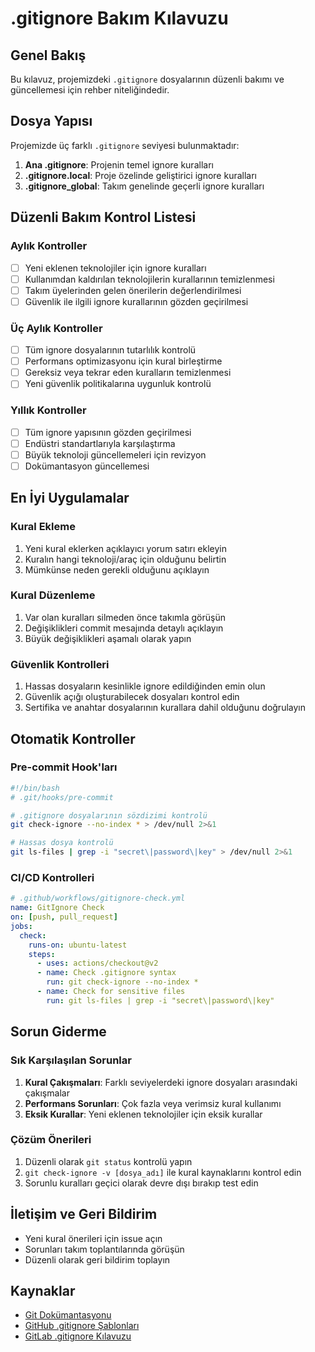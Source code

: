 # .gitignore Bakım Kılavuzu

## Genel Bakış
Bu kılavuz, projemizdeki `.gitignore` dosyalarının düzenli bakımı ve güncellemesi için rehber niteliğindedir.

## Dosya Yapısı
Projemizde üç farklı `.gitignore` seviyesi bulunmaktadır:

1. **Ana .gitignore**: Projenin temel ignore kuralları
2. **.gitignore.local**: Proje özelinde geliştirici ignore kuralları
3. **.gitignore_global**: Takım genelinde geçerli ignore kuralları

## Düzenli Bakım Kontrol Listesi

### Aylık Kontroller
- [ ] Yeni eklenen teknolojiler için ignore kuralları
- [ ] Kullanımdan kaldırılan teknolojilerin kurallarının temizlenmesi
- [ ] Takım üyelerinden gelen önerilerin değerlendirilmesi
- [ ] Güvenlik ile ilgili ignore kurallarının gözden geçirilmesi

### Üç Aylık Kontroller
- [ ] Tüm ignore dosyalarının tutarlılık kontrolü
- [ ] Performans optimizasyonu için kural birleştirme
- [ ] Gereksiz veya tekrar eden kuralların temizlenmesi
- [ ] Yeni güvenlik politikalarına uygunluk kontrolü

### Yıllık Kontroller
- [ ] Tüm ignore yapısının gözden geçirilmesi
- [ ] Endüstri standartlarıyla karşılaştırma
- [ ] Büyük teknoloji güncellemeleri için revizyon
- [ ] Dokümantasyon güncellemesi

## En İyi Uygulamalar

### Kural Ekleme
1. Yeni kural eklerken açıklayıcı yorum satırı ekleyin
2. Kuralın hangi teknoloji/araç için olduğunu belirtin
3. Mümkünse neden gerekli olduğunu açıklayın

### Kural Düzenleme
1. Var olan kuralları silmeden önce takımla görüşün
2. Değişiklikleri commit mesajında detaylı açıklayın
3. Büyük değişiklikleri aşamalı olarak yapın

### Güvenlik Kontrolleri
1. Hassas dosyaların kesinlikle ignore edildiğinden emin olun
2. Güvenlik açığı oluşturabilecek dosyaları kontrol edin
3. Sertifika ve anahtar dosyalarının kurallara dahil olduğunu doğrulayın

## Otomatik Kontroller

### Pre-commit Hook'ları
```bash
#!/bin/bash
# .git/hooks/pre-commit

# .gitignore dosyalarının sözdizimi kontrolü
git check-ignore --no-index * > /dev/null 2>&1

# Hassas dosya kontrolü
git ls-files | grep -i "secret\|password\|key" > /dev/null 2>&1
```

### CI/CD Kontrolleri
```yaml
# .github/workflows/gitignore-check.yml
name: GitIgnore Check
on: [push, pull_request]
jobs:
  check:
    runs-on: ubuntu-latest
    steps:
      - uses: actions/checkout@v2
      - name: Check .gitignore syntax
        run: git check-ignore --no-index *
      - name: Check for sensitive files
        run: git ls-files | grep -i "secret\|password\|key"
```

## Sorun Giderme

### Sık Karşılaşılan Sorunlar
1. **Kural Çakışmaları**: Farklı seviyelerdeki ignore dosyaları arasındaki çakışmalar
2. **Performans Sorunları**: Çok fazla veya verimsiz kural kullanımı
3. **Eksik Kurallar**: Yeni eklenen teknolojiler için eksik kurallar

### Çözüm Önerileri
1. Düzenli olarak `git status` kontrolü yapın
2. `git check-ignore -v [dosya_adı]` ile kural kaynaklarını kontrol edin
3. Sorunlu kuralları geçici olarak devre dışı bırakıp test edin

## İletişim ve Geri Bildirim
- Yeni kural önerileri için issue açın
- Sorunları takım toplantılarında görüşün
- Düzenli olarak geri bildirim toplayın

## Kaynaklar
- [Git Dokümantasyonu](https://git-scm.com/docs/gitignore)
- [GitHub .gitignore Şablonları](https://github.com/github/gitignore)
- [GitLab .gitignore Kılavuzu](https://docs.gitlab.com/ee/development/gitignore.html) 